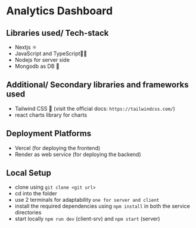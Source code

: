 # Analytics Dashboard

## Libraries used/ Tech-stack
- Nextjs ⚛️
- JavaScript and TypeScript🧑‍💻
- Nodejs for server side 
- Mongodb as DB 🌿

## Additional/ Secondary libraries and frameworks used
- Tailwind CSS 💨 (visit the official docs: `https://tailwindcss.com/`)
- react charts library for charts 

## Deployment Platforms
- Vercel (for deploying the frontend)
- Render as web service (for deploying the backend)

## Local Setup
- clone using `git clone <git url>`
- cd into the folder
- use 2 terminals for adaptability  `one for server and client`
- install the required dependencies using `npm install` in both the service directories
- start locally `npm run dev` (client-srv) and `npm start` (server)


